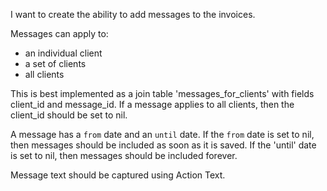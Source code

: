 I want to create the ability to add messages to the invoices.

Messages can apply to:

- an individual client
- a set of clients
- all clients

This is best implemented as a join table 'messages_for_clients' with fields client_id and message_id.
If a message applies to all clients, then the client_id should be set to nil.  

A message has a `from` date and an `until` date.
If the `from` date is set to nil, then messages should be included as soon as it is saved.
If the 'until' date is set to nil, then messages should be included forever.

Message text should be captured using Action Text.
